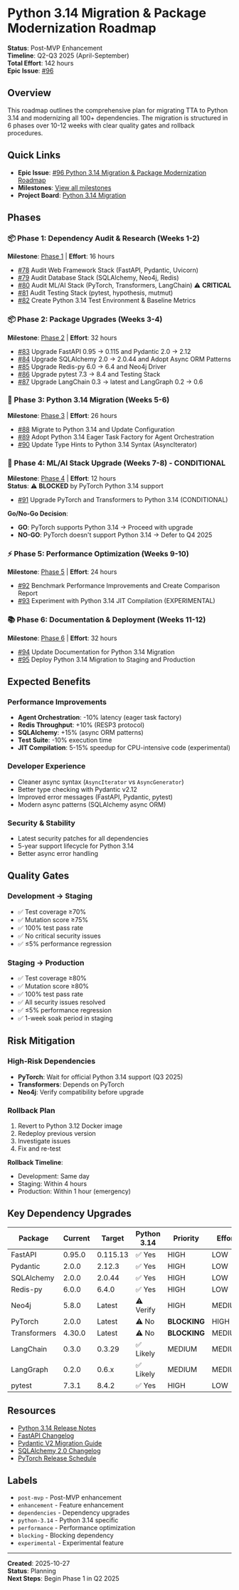 # Python 3.14 Migration & Package Modernization Roadmap

**Status**: Post-MVP Enhancement  
**Timeline**: Q2-Q3 2025 (April-September)  
**Total Effort**: 142 hours  
**Epic Issue**: [#96](https://github.com/theinterneti/TTA/issues/96)

## Overview

This roadmap outlines the comprehensive plan for migrating TTA to Python 3.14 and modernizing all 100+ dependencies. The migration is structured in 6 phases over 10-12 weeks with clear quality gates and rollback procedures.

## Quick Links

- **Epic Issue**: [#96 Python 3.14 Migration & Package Modernization Roadmap](https://github.com/theinterneti/TTA/issues/96)
- **Milestones**: [View all milestones](https://github.com/theinterneti/TTA/milestones)
- **Project Board**: [Python 3.14 Migration](https://github.com/theinterneti/TTA/projects)

## Phases

### 📦 Phase 1: Dependency Audit & Research (Weeks 1-2)
**Milestone**: [Phase 1](https://github.com/theinterneti/TTA/milestone/6) | **Effort**: 16 hours

- [#78](https://github.com/theinterneti/TTA/issues/78) Audit Web Framework Stack (FastAPI, Pydantic, Uvicorn)
- [#79](https://github.com/theinterneti/TTA/issues/79) Audit Database Stack (SQLAlchemy, Neo4j, Redis)
- [#80](https://github.com/theinterneti/TTA/issues/80) Audit ML/AI Stack (PyTorch, Transformers, LangChain) ⚠️ **CRITICAL**
- [#81](https://github.com/theinterneti/TTA/issues/81) Audit Testing Stack (pytest, hypothesis, mutmut)
- [#82](https://github.com/theinterneti/TTA/issues/82) Create Python 3.14 Test Environment & Baseline Metrics

### 📦 Phase 2: Package Upgrades (Weeks 3-4)
**Milestone**: [Phase 2](https://github.com/theinterneti/TTA/milestone/7) | **Effort**: 32 hours

- [#83](https://github.com/theinterneti/TTA/issues/83) Upgrade FastAPI 0.95 → 0.115 and Pydantic 2.0 → 2.12
- [#84](https://github.com/theinterneti/TTA/issues/84) Upgrade SQLAlchemy 2.0 → 2.0.44 and Adopt Async ORM Patterns
- [#85](https://github.com/theinterneti/TTA/issues/85) Upgrade Redis-py 6.0 → 6.4 and Neo4j Driver
- [#86](https://github.com/theinterneti/TTA/issues/86) Upgrade pytest 7.3 → 8.4 and Testing Stack
- [#87](https://github.com/theinterneti/TTA/issues/87) Upgrade LangChain 0.3 → latest and LangGraph 0.2 → 0.6

### 🐍 Phase 3: Python 3.14 Migration (Weeks 5-6)
**Milestone**: [Phase 3](https://github.com/theinterneti/TTA/milestone/8) | **Effort**: 26 hours

- [#88](https://github.com/theinterneti/TTA/issues/88) Migrate to Python 3.14 and Update Configuration
- [#89](https://github.com/theinterneti/TTA/issues/89) Adopt Python 3.14 Eager Task Factory for Agent Orchestration
- [#90](https://github.com/theinterneti/TTA/issues/90) Update Type Hints to Python 3.14 Syntax (AsyncIterator)

### 🤖 Phase 4: ML/AI Stack Upgrade (Weeks 7-8) - CONDITIONAL
**Milestone**: [Phase 4](https://github.com/theinterneti/TTA/milestone/9) | **Effort**: 12 hours  
**Status**: ⚠️ **BLOCKED** by PyTorch Python 3.14 support

- [#91](https://github.com/theinterneti/TTA/issues/91) Upgrade PyTorch and Transformers to Python 3.14 (CONDITIONAL)

**Go/No-Go Decision**:
- **GO**: PyTorch supports Python 3.14 → Proceed with upgrade
- **NO-GO**: PyTorch doesn't support Python 3.14 → Defer to Q4 2025

### ⚡ Phase 5: Performance Optimization (Weeks 9-10)
**Milestone**: [Phase 5](https://github.com/theinterneti/TTA/milestone/10) | **Effort**: 24 hours

- [#92](https://github.com/theinterneti/TTA/issues/92) Benchmark Performance Improvements and Create Comparison Report
- [#93](https://github.com/theinterneti/TTA/issues/93) Experiment with Python 3.14 JIT Compilation (EXPERIMENTAL)

### 📚 Phase 6: Documentation & Deployment (Weeks 11-12)
**Milestone**: [Phase 6](https://github.com/theinterneti/TTA/milestone/11) | **Effort**: 32 hours

- [#94](https://github.com/theinterneti/TTA/issues/94) Update Documentation for Python 3.14 Migration
- [#95](https://github.com/theinterneti/TTA/issues/95) Deploy Python 3.14 Migration to Staging and Production

## Expected Benefits

### Performance Improvements
- **Agent Orchestration**: -10% latency (eager task factory)
- **Redis Throughput**: +10% (RESP3 protocol)
- **SQLAlchemy**: +15% (async ORM patterns)
- **Test Suite**: -10% execution time
- **JIT Compilation**: 5-15% speedup for CPU-intensive code (experimental)

### Developer Experience
- Cleaner async syntax (`AsyncIterator` vs `AsyncGenerator`)
- Better type checking with Pydantic v2.12
- Improved error messages (FastAPI, Pydantic, pytest)
- Modern async patterns (SQLAlchemy async ORM)

### Security & Stability
- Latest security patches for all dependencies
- 5-year support lifecycle for Python 3.14
- Better async error handling

## Quality Gates

### Development → Staging
- ✅ Test coverage ≥70%
- ✅ Mutation score ≥75%
- ✅ 100% test pass rate
- ✅ No critical security issues
- ✅ ≤5% performance regression

### Staging → Production
- ✅ Test coverage ≥80%
- ✅ Mutation score ≥80%
- ✅ 100% test pass rate
- ✅ All security issues resolved
- ✅ ≤5% performance regression
- ✅ 1-week soak period in staging

## Risk Mitigation

### High-Risk Dependencies
- **PyTorch**: Wait for official Python 3.14 support (Q3 2025)
- **Transformers**: Depends on PyTorch
- **Neo4j**: Verify compatibility before upgrade

### Rollback Plan
1. Revert to Python 3.12 Docker image
2. Redeploy previous version
3. Investigate issues
4. Fix and re-test

**Rollback Timeline**:
- Development: Same day
- Staging: Within 4 hours
- Production: Within 1 hour (emergency)

## Key Dependency Upgrades

| Package | Current | Target | Python 3.14 | Priority | Effort |
|---------|---------|--------|-------------|----------|--------|
| FastAPI | 0.95.0 | 0.115.13 | ✅ Yes | HIGH | LOW |
| Pydantic | 2.0.0 | 2.12.3 | ✅ Yes | HIGH | LOW |
| SQLAlchemy | 2.0.0 | 2.0.44 | ✅ Yes | HIGH | LOW |
| Redis-py | 6.0.0 | 6.4.0 | ✅ Yes | HIGH | LOW |
| Neo4j | 5.8.0 | Latest | ⚠️ Verify | HIGH | MEDIUM |
| PyTorch | 2.0.0 | Latest | ⚠️ No | **BLOCKING** | HIGH |
| Transformers | 4.30.0 | Latest | ⚠️ No | **BLOCKING** | MEDIUM |
| LangChain | 0.3.0 | 0.3.29 | ✅ Likely | MEDIUM | MEDIUM |
| LangGraph | 0.2.0 | 0.6.x | ✅ Likely | MEDIUM | MEDIUM |
| pytest | 7.3.1 | 8.4.2 | ✅ Yes | HIGH | LOW |

## Resources

- [Python 3.14 Release Notes](https://docs.python.org/3.14/whatsnew/3.14.html)
- [FastAPI Changelog](https://fastapi.tiangolo.com/release-notes/)
- [Pydantic V2 Migration Guide](https://docs.pydantic.dev/latest/migration/)
- [SQLAlchemy 2.0 Changelog](https://docs.sqlalchemy.org/en/20/changelog/)
- [PyTorch Release Schedule](https://github.com/pytorch/pytorch/releases)

## Labels

- `post-mvp` - Post-MVP enhancement
- `enhancement` - Feature enhancement
- `dependencies` - Dependency upgrades
- `python-3.14` - Python 3.14 specific
- `performance` - Performance optimization
- `blocking` - Blocking dependency
- `experimental` - Experimental feature

---

**Created**: 2025-10-27  
**Status**: Planning  
**Next Steps**: Begin Phase 1 in Q2 2025

